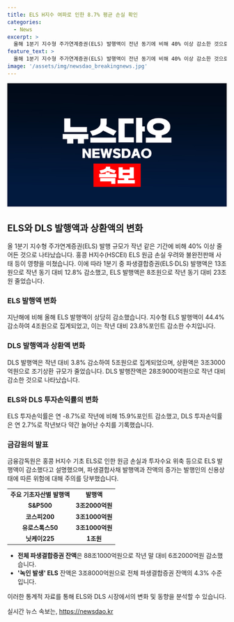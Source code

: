 ```yaml
---
title: ELS H지수 여파로 인한 8.7% 평균 손실 확인
categories:
  - News
excerpt: >
  올해 1분기 지수형 주가연계증권(ELS) 발행액이 전년 동기에 비해 40% 이상 감소한 것으로 나타났다. 특히 홍콩 H지수(HSCEI) ELS 원금 손실 우려와 불완전판매 사태 등이 영향을 미쳤다. 이에 금융감독원은 투자자에게 관련 위험을 안내할 것을 밝혔으며, 지수 추세를 감안해 투자자 유의사항을 전달하고 ELS 발행 동향을 모니터링할 계획이다. ELS 발행액 대부분을 차지하는 지수형이 크게 감소하고, 홍콩 H지수를 기초로 한 상품이 원금손실 발생구간에 도달한 것으로 나타났다. 이에 따라 파생결합증권을 발행·운용한 증권사의 올해 1분기 손익이 큰 폭으로 감소했다.
feature_text: >
  올해 1분기 지수형 주가연계증권(ELS) 발행액이 전년 동기에 비해 40% 이상 감소한 것으로 나타났다. 특히 홍콩 H지수(HSCEI) ELS 원금 손실 우려와 불완전판매 사태 등이 영향을 미쳤다. 이에 금융감독원은 투자자에게 관련 위험을 안내할 것을 밝혔으며, 지수 추세를 감안해 투자자 유의사항을 전달하고 ELS 발행 동향을 모니터링할 계획이다. ELS 발행액 대부분을 차지하는 지수형이 크게 감소하고, 홍콩 H지수를 기초로 한 상품이 원금손실 발생구간에 도달한 것으로 나타났다. 이에 따라 파생결합증권을 발행·운용한 증권사의 올해 1분기 손익이 큰 폭으로 감소했다.
image: '/assets/img/newsdao_breakingnews.jpg'
---
```


<p><img src="/assets/img/newsdao_breakingnews.jpg" alt="koreaapp 속보" /></p>

<h2 data-ke-size="size26">ELS와 DLS 발행액과 상환액의 변화</h2>

<p data-ke-size="size16">올 1분기 지수형 주가연계증권(ELS) 발행 규모가 작년 같은 기간에 비해 40% 이상 줄어든 것으로 나타났습니다. 홍콩 H지수(HSCEI) ELS 원금 손실 우려와 불완전판매 사태 등이 영향을 미쳤습니다. 이에 따라 1분기 중 파생결합증권(ELS·DLS) 발행액은 13조원으로 작년 동기 대비 12.8% 감소했고, ELS 발행액은 8조원으로 작년 동기 대비 23조원 줄었습니다. </p>

<h3>ELS 발행액 변화</h3>

<p data-ke-size="size16">지난해에 비해 올해 ELS 발행액이 상당히 감소했습니다. 지수형 ELS 발행액이 44.4% 감소하여 4조원으로 집계되었고, 이는 작년 대비 23.8%포인트 감소한 수치입니다.</p>

<h3>DLS 발행액과 상환액 변화</h3>

<p data-ke-size="size16">DLS 발행액은 작년 대비 3.8% 감소하여 5조원으로 집계되었으며, 상환액은 3조3000억원으로 조기상환 규모가 줄었습니다. DLS 발행잔액은 28조9000억원으로 작년 대비 감소한 것으로 나타났습니다.</p>

<h3>ELS와 DLS 투자손익률의 변화</h3>

<p data-ke-size="size16">ELS 투자손익률은 연 -8.7%로 작년에 비해 15.9%포인트 감소했고, DLS 투자손익률은 연 2.7%로 작년보다 약간 늘어난 수치를 기록했습니다.</p>

<h3>금감원의 발표</h3>

<p data-ke-size="size16">금융감독원은 홍콩 H지수 기초 ELS로 인한 원금 손실과 투자수요 위축 등으로 ELS 발행액이 감소했다고 설명했으며, 파생결합사채 발행액과 잔액의 증가는 발행인의 신용상태에 따른 위험에 대해 주의를 당부했습니다.</p>

<table>
  <tr>
    <td style="text-align: center; height: 17px;"><b>주요 기초자산별 발행액</b></td>
    <td style="text-align: center; height: 17px;"><b>발행액</b></td>
  </tr>
  <tr>
    <td style="text-align: center; height: 17px;"><b>S&P500</b></td>
    <td style="text-align: center; height: 17px;"><b>3조2000억원</b></td>
  </tr>
  <tr>
    <td style="text-align: center; height: 17px;"><b>코스피200</b></td>
    <td style="text-align: center; height: 17px;"><b>3조1000억원</b></td>
  </tr>
  <tr>
    <td style="text-align: center; height: 17px;"><b>유로스톡스50</b></td>
    <td style="text-align: center; height: 17px;"><b>3조1000억원</b></td>
  </tr>
  <tr>
    <td style="text-align: center; height: 17px;"><b>닛케이225</b></td>
    <td style="text-align: center; height: 17px;"><b>1조원</b></td>
  </tr>
</table>

<ul>
  <li><b>전체 파생결합증권 잔액</b>은 88조1000억원으로 작년 말 대비 6조2000억원 감소했습니다.</li>
  <li><b>'녹인 발생' ELS</b> 잔액은 3조8000억원으로 전체 파생결합증권 잔액의 4.3% 수준입니다.</li>
</ul>

<p data-ke-size="size16">이러한 통계적 자료를 통해 ELS와 DLS 시장에서의 변화 및 동향을 분석할 수 있습니다.</p>
실시간 뉴스 속보는, <a href="https://newsdao.kr" rel="dofollow">https://newsdao.kr</a>


